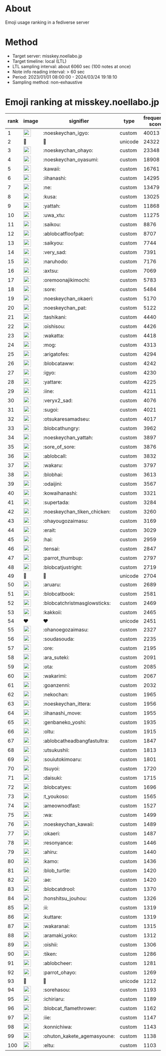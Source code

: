 # About
Emoji usage ranking in a fediverse server

# Method
- Target server: misskey.noellabo.jp
- Target timeline: local (LTL)
- LTL sampling interval: about 6060 sec (100 notes at once)
- Note info reading interval: > 60 sec
- Period: 2023/01/01 08:00:00 - 2024/03/24 19:18:10 
- Sampling method: non-exhaustive

# Emoji ranking at misskey.noellabo.jp

|rank|image|signifier|type|frequency score|
|----|----|----|----|----|
|1|<img height="24" src="https://misskey.noellabo.jp/emoji/noeskeychan_igyo.webp">|:noeskeychan_igyo:|custom|40013|
|2|🎉|🎉|unicode|24322|
|3|<img height="24" src="https://misskey.noellabo.jp/emoji/noeskeychan_ohayo.webp">|:noeskeychan_ohayo:|custom|23348|
|4|<img height="24" src="https://misskey.noellabo.jp/emoji/noeskeychan_oyasumi.webp">|:noeskeychan_oyasumi:|custom|18908|
|5|<img height="24" src="https://misskey.noellabo.jp/emoji/kawaii.webp">|:kawaii:|custom|16761|
|6|<img height="24" src="https://misskey.noellabo.jp/emoji/iihanashi.webp">|:iihanashi:|custom|14295|
|7|<img height="24" src="https://misskey.noellabo.jp/emoji/ne.webp">|:ne:|custom|13479|
|8|<img height="24" src="https://misskey.noellabo.jp/emoji/kusa.webp">|:kusa:|custom|13025|
|9|<img height="24" src="https://misskey.noellabo.jp/emoji/yattah.webp">|:yattah:|custom|11868|
|10|<img height="24" src="https://misskey.noellabo.jp/emoji/uwa_xtu.webp">|:uwa_xtu:|custom|11275|
|11|<img height="24" src="https://misskey.noellabo.jp/emoji/saikou.webp">|:saikou:|custom|8876|
|12|<img height="24" src="https://misskey.noellabo.jp/emoji/ablobcatfloofpat.webp">|:ablobcatfloofpat:|custom|8707|
|13|<img height="24" src="https://misskey.noellabo.jp/emoji/saikyou.webp">|:saikyou:|custom|7744|
|14|<img height="24" src="https://misskey.noellabo.jp/emoji/very_sad.webp">|:very_sad:|custom|7391|
|15|<img height="24" src="https://misskey.noellabo.jp/emoji/naruhodo.webp">|:naruhodo:|custom|7176|
|16|<img height="24" src="https://misskey.noellabo.jp/emoji/axtsu.webp">|:axtsu:|custom|7069|
|17|<img height="24" src="https://misskey.noellabo.jp/emoji/oremoonajikimochi.webp">|:oremoonajikimochi:|custom|5783|
|18|<img height="24" src="https://misskey.noellabo.jp/emoji/sore.webp">|:sore:|custom|5484|
|19|<img height="24" src="https://misskey.noellabo.jp/emoji/noeskeychan_okaeri.webp">|:noeskeychan_okaeri:|custom|5170|
|20|<img height="24" src="https://misskey.noellabo.jp/emoji/noeskeychan_pat.webp">|:noeskeychan_pat:|custom|5122|
|21|<img height="24" src="https://misskey.noellabo.jp/emoji/tashikani.webp">|:tashikani:|custom|4440|
|22|<img height="24" src="https://misskey.noellabo.jp/emoji/oishisou.webp">|:oishisou:|custom|4426|
|23|<img height="24" src="https://misskey.noellabo.jp/emoji/wakatta.webp">|:wakatta:|custom|4418|
|24|<img height="24" src="https://misskey.noellabo.jp/emoji/mog.webp">|:mog:|custom|4313|
|25|<img height="24" src="https://misskey.noellabo.jp/emoji/arigatofes.webp">|:arigatofes:|custom|4294|
|26|<img height="24" src="https://misskey.noellabo.jp/emoji/blobcataww.webp">|:blobcataww:|custom|4242|
|27|<img height="24" src="https://misskey.noellabo.jp/emoji/igyo.webp">|:igyo:|custom|4230|
|28|<img height="24" src="https://misskey.noellabo.jp/emoji/yattare.webp">|:yattare:|custom|4225|
|29|<img height="24" src="https://misskey.noellabo.jp/emoji/iine.webp">|:iine:|custom|4211|
|30|<img height="24" src="https://misskey.noellabo.jp/emoji/veryx2_sad.webp">|:veryx2_sad:|custom|4076|
|31|<img height="24" src="https://misskey.noellabo.jp/emoji/sugoi.webp">|:sugoi:|custom|4021|
|32|<img height="24" src="https://misskey.noellabo.jp/emoji/otsukaresamadseu.webp">|:otsukaresamadseu:|custom|4017|
|33|<img height="24" src="https://misskey.noellabo.jp/emoji/blobcathungry.webp">|:blobcathungry:|custom|3962|
|34|<img height="24" src="https://misskey.noellabo.jp/emoji/noeskeychan_yattah.webp">|:noeskeychan_yattah:|custom|3897|
|35|<img height="24" src="https://misskey.noellabo.jp/emoji/sore_of_sore.webp">|:sore_of_sore:|custom|3876|
|36|<img height="24" src="https://misskey.noellabo.jp/emoji/ablobcall.webp">|:ablobcall:|custom|3832|
|37|<img height="24" src="https://misskey.noellabo.jp/emoji/wakaru.webp">|:wakaru:|custom|3797|
|38|<img height="24" src="https://misskey.noellabo.jp/emoji/blobhai.webp">|:blobhai:|custom|3613|
|39|<img height="24" src="https://misskey.noellabo.jp/emoji/odaijini.webp">|:odaijini:|custom|3567|
|40|<img height="24" src="https://misskey.noellabo.jp/emoji/kowaihanashi.webp">|:kowaihanashi:|custom|3321|
|41|<img height="24" src="https://misskey.noellabo.jp/emoji/supertada.webp">|:supertada:|custom|3284|
|42|<img height="24" src="https://misskey.noellabo.jp/emoji/noeskeychan_tiken_chicken.webp">|:noeskeychan_tiken_chicken:|custom|3260|
|43|<img height="24" src="https://misskey.noellabo.jp/emoji/ohayougozaimasu.webp">|:ohayougozaimasu:|custom|3169|
|44|<img height="24" src="https://misskey.noellabo.jp/emoji/erait.webp">|:erait:|custom|3029|
|45|<img height="24" src="https://misskey.noellabo.jp/emoji/hai.webp">|:hai:|custom|2959|
|46|<img height="24" src="https://misskey.noellabo.jp/emoji/tensai.webp">|:tensai:|custom|2847|
|47|<img height="24" src="https://misskey.noellabo.jp/emoji/parrot_thumbup.webp">|:parrot_thumbup:|custom|2797|
|48|<img height="24" src="https://misskey.noellabo.jp/emoji/blobcatjustright.webp">|:blobcatjustright:|custom|2719|
|49|🍗|🍗|unicode|2704|
|50|<img height="24" src="https://misskey.noellabo.jp/emoji/aruaru.webp">|:aruaru:|custom|2689|
|51|<img height="24" src="https://misskey.noellabo.jp/emoji/blobcatbook.webp">|:blobcatbook:|custom|2581|
|52|<img height="24" src="https://misskey.noellabo.jp/emoji/blobcatchristmasglowsticks.webp">|:blobcatchristmasglowsticks:|custom|2469|
|53|<img height="24" src="https://misskey.noellabo.jp/emoji/kakkoii.webp">|:kakkoii:|custom|2465|
|54|❤|❤|unicode|2451|
|55|<img height="24" src="https://misskey.noellabo.jp/emoji/ohanoegozaimasu.webp">|:ohanoegozaimasu:|custom|2327|
|56|<img height="24" src="https://misskey.noellabo.jp/emoji/soudasouda.webp">|:soudasouda:|custom|2235|
|57|<img height="24" src="https://misskey.noellabo.jp/emoji/ore.webp">|:ore:|custom|2195|
|58|<img height="24" src="https://misskey.noellabo.jp/emoji/ara_suteki.webp">|:ara_suteki:|custom|2091|
|59|<img height="24" src="https://misskey.noellabo.jp/emoji/ota.webp">|:ota:|custom|2085|
|60|<img height="24" src="https://misskey.noellabo.jp/emoji/wakarimi.webp">|:wakarimi:|custom|2067|
|61|<img height="24" src="https://misskey.noellabo.jp/emoji/goanzenni.webp">|:goanzenni:|custom|2032|
|62|<img height="24" src="https://misskey.noellabo.jp/emoji/nekochan.webp">|:nekochan:|custom|1965|
|63|<img height="24" src="https://misskey.noellabo.jp/emoji/noeskeychan_ittera.webp">|:noeskeychan_ittera:|custom|1956|
|64|<img height="24" src="https://misskey.noellabo.jp/emoji/iihanashi_move.webp">|:iihanashi_move:|custom|1955|
|65|<img height="24" src="https://misskey.noellabo.jp/emoji/genbaneko_yoshi.webp">|:genbaneko_yoshi:|custom|1935|
|66|<img height="24" src="https://misskey.noellabo.jp/emoji/oltu.webp">|:oltu:|custom|1915|
|67|<img height="24" src="https://misskey.noellabo.jp/emoji/ablobcatheadbangfastultra.webp">|:ablobcatheadbangfastultra:|custom|1847|
|68|<img height="24" src="https://misskey.noellabo.jp/emoji/utsukushii.webp">|:utsukushii:|custom|1813|
|69|<img height="24" src="https://misskey.noellabo.jp/emoji/souiutokimoaru.webp">|:souiutokimoaru:|custom|1801|
|70|<img height="24" src="https://misskey.noellabo.jp/emoji/tsuyoi.webp">|:tsuyoi:|custom|1720|
|71|<img height="24" src="https://misskey.noellabo.jp/emoji/daisuki.webp">|:daisuki:|custom|1715|
|72|<img height="24" src="https://misskey.noellabo.jp/emoji/blobcatyes.webp">|:blobcatyes:|custom|1696|
|73|<img height="24" src="https://misskey.noellabo.jp/emoji/t_youkoso.webp">|:t_youkoso:|custom|1565|
|74|<img height="24" src="https://misskey.noellabo.jp/emoji/ameownodfast.webp">|:ameownodfast:|custom|1527|
|75|<img height="24" src="https://misskey.noellabo.jp/emoji/wa.webp">|:wa:|custom|1499|
|76|<img height="24" src="https://misskey.noellabo.jp/emoji/noeskeychan_kawaii.webp">|:noeskeychan_kawaii:|custom|1489|
|77|<img height="24" src="https://misskey.noellabo.jp/emoji/okaeri.webp">|:okaeri:|custom|1487|
|78|<img height="24" src="https://misskey.noellabo.jp/emoji/resonyance.webp">|:resonyance:|custom|1446|
|79|<img height="24" src="https://misskey.noellabo.jp/emoji/ahiru.webp">|:ahiru:|custom|1440|
|80|<img height="24" src="https://misskey.noellabo.jp/emoji/kamo.webp">|:kamo:|custom|1436|
|81|<img height="24" src="https://misskey.noellabo.jp/emoji/blob_turtle.webp">|:blob_turtle:|custom|1420|
|82|<img height="24" src="https://misskey.noellabo.jp/emoji/ae.webp">|:ae:|custom|1420|
|83|<img height="24" src="https://misskey.noellabo.jp/emoji/blobcatdrool.webp">|:blobcatdrool:|custom|1370|
|84|<img height="24" src="https://misskey.noellabo.jp/emoji/honshitsu_jouhou.webp">|:honshitsu_jouhou:|custom|1326|
|85|<img height="24" src="https://misskey.noellabo.jp/emoji/ii.webp">|:ii:|custom|1319|
|86|<img height="24" src="https://misskey.noellabo.jp/emoji/kuttare.webp">|:kuttare:|custom|1319|
|87|<img height="24" src="https://misskey.noellabo.jp/emoji/wakaranai.webp">|:wakaranai:|custom|1315|
|88|<img height="24" src="https://misskey.noellabo.jp/emoji/aramaki_yoko.webp">|:aramaki_yoko:|custom|1312|
|89|<img height="24" src="https://misskey.noellabo.jp/emoji/oishii.webp">|:oishii:|custom|1306|
|90|<img height="24" src="https://misskey.noellabo.jp/emoji/tiken.webp">|:tiken:|custom|1286|
|91|<img height="24" src="https://misskey.noellabo.jp/emoji/ablobcheer.webp">|:ablobcheer:|custom|1281|
|92|<img height="24" src="https://misskey.noellabo.jp/emoji/parrot_ohayo.webp">|:parrot_ohayo:|custom|1269|
|93|👀|👀|unicode|1212|
|94|<img height="24" src="https://misskey.noellabo.jp/emoji/sorehasou.webp">|:sorehasou:|custom|1193|
|95|<img height="24" src="https://misskey.noellabo.jp/emoji/ichiriaru.webp">|:ichiriaru:|custom|1189|
|96|<img height="24" src="https://misskey.noellabo.jp/emoji/blobcat_flamethrower.webp">|:blobcat_flamethrower:|custom|1162|
|97|<img height="24" src="https://misskey.noellabo.jp/emoji/iie.webp">|:iie:|custom|1147|
|98|<img height="24" src="https://misskey.noellabo.jp/emoji/konnichiwa.webp">|:konnichiwa:|custom|1143|
|99|<img height="24" src="https://misskey.noellabo.jp/emoji/ohuton_kakete_agemasyoune.webp">|:ohuton_kakete_agemasyoune:|custom|1138|
|100|<img height="24" src="https://misskey.noellabo.jp/emoji/eltu.webp">|:eltu:|custom|1103|
